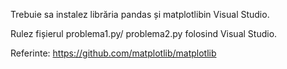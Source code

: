 Trebuie sa instalez librăria pandas și matplotlibin Visual Studio. 

Rulez fișierul problema1.py/ problema2.py folosind Visual Studio. 

Referinte: https://github.com/matplotlib/matplotlib 

 

 
